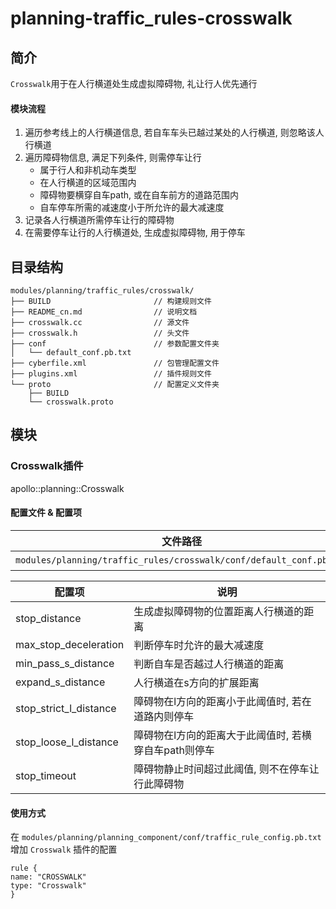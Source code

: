 planning-traffic_rules-crosswalk
============

## 简介

`Crosswalk`用于在人行横道处生成虚拟障碍物, 礼让行人优先通行

#### 模块流程
1. 遍历参考线上的人行横道信息, 若自车车头已越过某处的人行横道, 则忽略该人行横道
2. 遍历障碍物信息, 满足下列条件, 则需停车让行
    - 属于行人和非机动车类型
    - 在人行横道的区域范围内
    - 障碍物要横穿自车path, 或在自车前方的道路范围内
    - 自车停车所需的减速度小于所允许的最大减速度
3. 记录各人行横道所需停车让行的障碍物
4. 在需要停车让行的人行横道处, 生成虚拟障碍物, 用于停车

## 目录结构

```shell
modules/planning/traffic_rules/crosswalk/
├── BUILD                       // 构建规则文件
├── README_cn.md                // 说明文档
├── crosswalk.cc                // 源文件
├── crosswalk.h                 // 头文件
├── conf                        // 参数配置文件夹
│   └── default_conf.pb.txt
├── cyberfile.xml               // 包管理配置文件
├── plugins.xml                 // 插件规则文件
└── proto                       // 配置定义文件夹
    ├── BUILD
    └── crosswalk.proto
```

## 模块

### Crosswalk插件

apollo::planning::Crosswalk

#### 配置文件 & 配置项

| 文件路径                                                                     | 类型/结构                                       | <div style="width: 300pt">说明</div> |
| ---------------------------------------------------------------------------- | ----------------------------------------------- | ------------------------------------ |
| `modules/planning/traffic_rules/crosswalk/conf/default_conf.pb.txt` | `apollo::planning::CrosswalkConfig` |配置文件 |

| 配置项 | 说明 |
| ----- | ----- |
| stop_distance         | 生成虚拟障碍物的位置距离人行横道的距离 |
| max_stop_deceleration | 判断停车时允许的最大减速度 |
| min_pass_s_distance   | 判断自车是否越过人行横道的距离 |
| expand_s_distance     | 人行横道在s方向的扩展距离 |
| stop_strict_l_distance| 障碍物在l方向的距离小于此阈值时, 若在道路内则停车 |
| stop_loose_l_distance | 障碍物在l方向的距离大于此阈值时, 若横穿自车path则停车 |
| stop_timeout          | 障碍物静止时间超过此阈值, 则不在停车让行此障碍物 |

#### 使用方式

在 `modules/planning/planning_component/conf/traffic_rule_config.pb.txt` 增加 `Crosswalk` 插件的配置

```
rule {
name: "CROSSWALK"
type: "Crosswalk"
}
```
